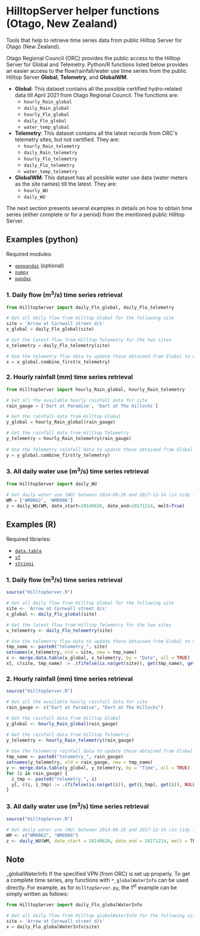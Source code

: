 # HilltopServer helper functions (Otago, New Zealand)

Tools that help to retrieve time series data from public Hilltop Server for Otago (New Zealand).

Otago Regional Council (ORC) provides the public access to the Hilltop Server for Global and Telemetry. Python/R functions listed below provides an easier access to the flow/rainfall/water use time series from the public Hilltop Server **Global**, **Telemetry**, and **GlobalWM**.

* **Global**: This dataset contains all the possible certified hydro-related data till April 2021 from Otago Regional Council. The functions are:
    * `hourly_Rain_global`
    * `daily_Rain_global`
    * `hourly_Flo_global`
    * `daily_Flo_global`
    * `water_temp_global`
* **Telemetry**: This dataset contains all the latest records from ORC's telemetry sites, but not certified. They are:
    * `hourly_Rain_telemetry`
    * `daily_Rain_telemetry`
    * `hourly_Flo_telemetry`
    * `daily_Flo_telemetry`
    * `water_temp_telemetry`
* **GlobalWM**: This dataset has all possible water use data (water meters as the site names) till the latest. They are:
    * `hourly_WU`
    * `daily_WU`

The next section presents several examples in details on how to obtain time series (either complete or for a period) from the mentioned public Hilltop Server.

## Examples (python)

Required modules:

* [`geopandas`](https://geopandas.org/en/stable) (optional)
* [`numpy`](https://numpy.org)
* [`pandas`](https://pandas.pydata.org)

### 1. Daily flow (m<sup>3</sup>/s) time series retrieval

```py
from HilltopServer import daily_Flo_global, daily_Flo_telemetry

# Get all daily flow from Hilltop Global for the following site
site = 'Arrow at Cornwall street d/s'
x_global = daily_Flo_global(site)

# Get the latest flow from Hilltop Telemetry for the two sites
x_telemetry = daily_Flo_telemetry(site)

# Use the telemetry flow data to update those obtained from Global to make a complete dataset
x = x_global.combine_first(x_telemetry)
```

### 2. Hourly rainfall (mm) time series retrieval

```py
from HilltopServer import hourly_Rain_global, hourly_Rain_telemetry

# Get all the available hourly rainfall data for site
rain_gauge = ['Dart at Paradise', 'Dart at The Hillocks']

# Get the rainfall data from Hilltop Global
y_global = hourly_Rain_global(rain_gauge)

# Get the rainfall data from Hilltop Telemetry
y_telemetry = hourly_Rain_telemetry(rain_gauge)
 
# Use the Telemetry rainfall data to update those obtained from Global to make a complete dataset
y = y_global.combine_first(y_telemetry)
```

### 3. All daily water use (m<sup>3</sup>/s) time series retrieval

```py
from HilltopServer import daily_WU

# Get daily water use (WU) between 2014-06-26 and 2017-12-14 (in tidy format)
WM = ['WM0062', 'WM0906']
z = daily_WU(WM, date_start=20140626, date_end=20171214, melt=True)
```

## Examples (R)

Required libraries:

* [`data.table`](https://cran.r-project.org/web/packages/data.table)
* [`sf`](https://cran.r-project.org/web/packages/sf)
* [`stringi`](https://cran.r-project.org/web/packages/stringi)

### 1. Daily flow (m<sup>3</sup>/s) time series retrieval

```r
source("HilltopServer.R")

# Get all daily flow from Hilltop Global for the following site
site <- 'Arrow at Cornwall street d/s'
x_global <- daily_Flo_global(site)

# Get the latest flow from Hilltop Telemetry for the two sites
x_telemetry <- daily_Flo_telemetry(site)

# Use the telemetry flow data to update those obtained from Global to make a complete dataset
tmp_name <- paste0("telemetry_", site)
setnames(x_telemetry, old = site, new = tmp_name)
x <- merge.data.table(x_global, x_telemetry, by = "Date", all = TRUE)
x[, c(site, tmp_name) := .(fifelse(is.na(get(site)), get(tmp_name), get(site)), NULL)]
```

### 2. Hourly rainfall (mm) time series retrieval

```r
source("HilltopServer.R")

# Get all the available hourly rainfall data for site
rain_gauge <- c("Dart at Paradise", "Dart at The Hillocks")

# Get the rainfall data from Hilltop Global
y_global <- hourly_Rain_global(rain_gauge)

# Get the rainfall data from Hilltop Telemetry
y_telemetry <- hourly_Rain_telemetry(rain_gauge)
 
# Use the Telemetry rainfall data to update those obtained from Global to make a complete dataset
tmp_name <- paste0("telemetry_", rain_gauge)
setnames(y_telemetry, old = rain_gauge, new = tmp_name)
y <- merge.data.table(y_global, y_telemetry, by = "Time", all = TRUE)
for (i in rain_gauge) {
  i_tmp <- paste0("telemetry_", i)
  y[, c(i, i_tmp) := .(fifelse(is.na(get(i)), get(i_tmp), get(i)), NULL)]
}
```

### 3. All daily water use (m<sup>3</sup>/s) time series retrieval

```r
source("HilltopServer.R")

# Get daily water use (WU) between 2014-06-26 and 2017-12-14 (in tidy format)
WM <- c("WM0062", "WM0906")
z <- daily_WU(WM, date_start = 20140626, date_end = 20171214, melt = TRUE)
```

## Note
_globalWaterInfo
If the specified VPN (from ORC) is set up properly. To get a complete time series, any functions with `*_globalWaterInfo` can be used directly. For example, as for `HilltopServer.py`, the 1<sup>st</sup> example can be simply written as follows:

```py
from HilltopServer import daily_Flo_globalWaterInfo

# Get all daily flow from Hilltop globalWaterInfo for the following site
site = 'Arrow at Cornwall street d/s'
x = daily_Flo_globalWaterInfo(site)
```
